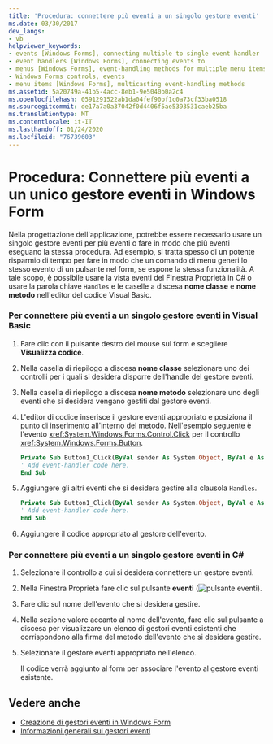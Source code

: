 ```yaml
---
title: 'Procedura: connettere più eventi a un singolo gestore eventi'
ms.date: 03/30/2017
dev_langs:
- vb
helpviewer_keywords:
- events [Windows Forms], connecting multiple to single event handler
- event handlers [Windows Forms], connecting events to
- menus [Windows Forms], event-handling methods for multiple menu items
- Windows Forms controls, events
- menu items [Windows Forms], multicasting event-handling methods
ms.assetid: 5a20749a-41b5-4acc-8eb1-9e5040b0a2c4
ms.openlocfilehash: 0591291522ab1da04fef90bf1c0a73cf33ba0518
ms.sourcegitcommit: de17a7a0a37042f0d4406f5ae5393531caeb25ba
ms.translationtype: MT
ms.contentlocale: it-IT
ms.lasthandoff: 01/24/2020
ms.locfileid: "76739603"
---
```

# <a name="how-to-connect-multiple-events-to-a-single-event-handler-in-windows-forms"></a>Procedura: Connettere più eventi a un unico gestore eventi in Windows Form
Nella progettazione dell'applicazione, potrebbe essere necessario usare un singolo gestore eventi per più eventi o fare in modo che più eventi eseguano la stessa procedura. Ad esempio, si tratta spesso di un potente risparmio di tempo per fare in modo che un comando di menu generi lo stesso evento di un pulsante nel form, se espone la stessa funzionalità. A tale scopo, è possibile usare la vista eventi del Finestra Proprietà in C# o usare la parola chiave `Handles` e le caselle a discesa **nome classe** e **nome metodo** nell'editor del codice Visual Basic.  
  
### <a name="to-connect-multiple-events-to-a-single-event-handler-in-visual-basic"></a>Per connettere più eventi a un singolo gestore eventi in Visual Basic  
  
1. Fare clic con il pulsante destro del mouse sul form e scegliere **Visualizza codice**.  
  
2. Nella casella di riepilogo a discesa **nome classe** selezionare uno dei controlli per i quali si desidera disporre dell'handle del gestore eventi.  
  
3. Nella casella di riepilogo a discesa **nome metodo** selezionare uno degli eventi che si desidera vengano gestiti dal gestore eventi.  
  
4. L'editor di codice inserisce il gestore eventi appropriato e posiziona il punto di inserimento all'interno del metodo. Nell'esempio seguente è l'evento <xref:System.Windows.Forms.Control.Click> per il controllo <xref:System.Windows.Forms.Button>.  
  
    ```vb  
    Private Sub Button1_Click(ByVal sender As System.Object, ByVal e As System.EventArgs) Handles Button1.Click  
    ' Add event-handler code here.  
    End Sub  
    ```  
  
5. Aggiungere gli altri eventi che si desidera gestire alla clausola `Handles`.  
  
    ```vb  
    Private Sub Button1_Click(ByVal sender As System.Object, ByVal e As System.EventArgs) Handles Button1.Click, Button2.Click  
    ' Add event-handler code here.  
    End Sub  
    ```  
  
6. Aggiungere il codice appropriato al gestore dell'evento.  
  
### <a name="to-connect-multiple-events-to-a-single-event-handler-in-c"></a>Per connettere più eventi a un singolo gestore eventi in C\#
  
1. Selezionare il controllo a cui si desidera connettere un gestore eventi.  
  
2. Nella Finestra Proprietà fare clic sul pulsante **eventi** (![pulsante eventi](./media/vxeventsbutton-propertieswindow.png "vxEventsButton_PropertiesWindow")).  
  
3. Fare clic sul nome dell'evento che si desidera gestire.  
  
4. Nella sezione valore accanto al nome dell'evento, fare clic sul pulsante a discesa per visualizzare un elenco di gestori eventi esistenti che corrispondono alla firma del metodo dell'evento che si desidera gestire.  
  
5. Selezionare il gestore eventi appropriato nell'elenco.  
  
     Il codice verrà aggiunto al form per associare l'evento al gestore eventi esistente.  
  
## <a name="see-also"></a>Vedere anche

- [Creazione di gestori eventi in Windows Form](creating-event-handlers-in-windows-forms.md)
- [Informazioni generali sui gestori eventi](event-handlers-overview-windows-forms.md)
